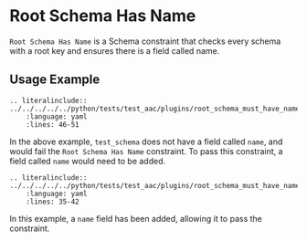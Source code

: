 # Root Schema Has Name
`Root Schema Has Name` is a Schema constraint that checks every schema with a root key and ensures there is a field called name.


## Usage Example
```{eval-rst}
.. literalinclude:: ../../../../../python/tests/test_aac/plugins/root_schema_must_have_name/test_root_schema_must_have_name.py
    :language: yaml
    :lines: 46-51
```

In the above example, `test_schema` does not have a field called `name`, and would fail the `Root Schema Has Name` constraint. To pass this constraint, a field called `name` would need to be added.


```{eval-rst}
.. literalinclude:: ../../../../../python/tests/test_aac/plugins/root_schema_must_have_name/test_root_schema_must_have_name.py
    :language: yaml
    :lines: 35-42
```
In this example, a `name` field has been added, allowing it to pass the constraint.